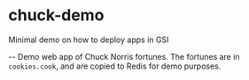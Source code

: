 # chuck-demo
Minimal demo on how to deploy apps in GSI

--
Demo web app of Chuck Norris fortunes. The fortunes are in `cookies.cook`, and are copied to Redis for demo purposes.
